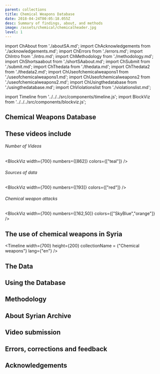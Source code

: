 ```yaml
---
parent: collections
title: Chemical Weapons Database
date: 2018-04-24T00:05:18.055Z
desc: Summary of findings, about, and methods
image: /assets/chemical/chemicalheader.jpg
level: 1
---
```


import ChAbout from './aboutSA.md';
import ChAcknowledgements from './acknowledgements.md';
import ChErrors from './errors.md';
import ChIntro from './intro.md';
import ChMethodology from './methodology.md';
import ChShortsaabout from './shortSAabout.md';
import ChSubmit from './submit.md';
import ChThedata from './thedata.md';
import ChThedata2 from './thedata2.md';
import ChUseofchemicalweapons1 from './useofchemicalweapons1.md';
import ChUseofchemicalweapons2 from './useofchemicalweapons2.md';
import ChUsingthedatabase from './usingthedatabase.md';
import ChViolationslist from './violationslist.md';

import Timeline from '../../../src/components/timeline.js';
import BlockViz from '../../../src/components/blockviz.js';

## Chemical Weapons Database
<ChIntro />
<ChShortsaabout />

## These videos include
<ChViolationslist />

###### Number of Videos
<BlockViz 
	width={700}
	numbers={[862]}
	colors={["teal"]}
/>

###### Sources of data
<BlockViz 
	width={700}
	numbers={[193]}
	colors={["red"]}
/>

###### Chemical weapon attacks
<BlockViz 
	width={700}
	numbers={[162,50]}
	colors={["SkyBlue","orange"]}
/>

## The use of chemical weapons in Syria
<ChUseofchemicalweapons1 />
<ChUseofchemicalweapons2 />

<Timeline 
	width={700}
	height={200}
	collectionName = {"Chemical weapons"}
	lang={"en"}
/>



## The Data
<ChThedata />
<ChThedata2 />

## Using the Database
<ChUsingthedatabase />

## Methodology
<ChMethodology />

## About Syrian Archive
<ChAbouten />

## Video submission
<ChSubmit />

## Errors, corrections and feedback
<ChErrors />

## Acknowledgements
<ChAcknowledgements />
